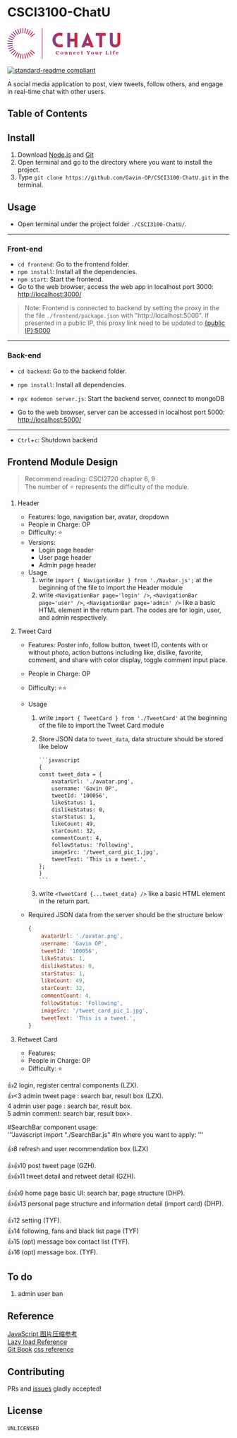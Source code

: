# CSCI3100-ChatU

<img src="frontend\public\logo_colorful.png" alt="ChatU" style="zoom:25%;" />

[![standard-readme compliant](https://img.shields.io/badge/readme%20style-standard-brightgreen.svg?style=flat-square)](https://github.com/RichardLitt/standard-readme)

A social media application to post, view tweets, follow others, and engage in real-time chat with other users. 

## Table of Contents

## Install

1. Download [Node.js](https://nodejs.org/en/download) and [Git](https://git-scm.com/downloads)
2. Open terminal and go to the directory where you want to install the project. 
3. Type `git clone https://github.com/Gavin-OP/CSCI3100-ChatU.git` in the terminal. 

## Usage

- Open terminal under the project folder `./CSCI3100-ChatU/`. 

---

### Front-end

- `cd frontend`: Go to the frontend folder.  
- `npm install`: Install all the dependencies. 
- `npm start`: Start the frontend.
- Go to the web browser, access the web app in localhost port 3000: [http://localhost:3000/](http://localhost:3000/)  

> Note: Frontend is connected to backend by setting the proxy in the the file `./frontend/package.json` with "http://localhost:5000". If presented in a public IP, this proxy link need to be updated to [{public IP}:5000]()

---

### Back-end

- `cd backend`: Go to the backend folder.

- `npm install`: Install all dependencies. 

- `npx nodemon server.js`: Start the backend server, connect to mongoDB

- Go to the web browser, server can be accessed in localhost port 5000: [http://localhost:5000/](http://localhost:5000/)

---

- `Ctrl`+`c`: Shutdown backend  

## Frontend Module Design

> Recommend reading: CSCI2720 chapter 6, 9  
> The number of ⭐ represents the difficulty of the module.   
1. Header
   - Features: logo, navigation bar, avatar, dropdown
   - People in Charge: OP
   - Difficulty: ⭐
   - Versions: 
     - Login page header
     - User page header
     - Admin page header  
   - Usage
      1. write `import { NavigationBar } from './Navbar.js';` at the beginning of the file to import the Header module
      2. write `<NavigationBar page='login' />`, `<NavigationBar page='user' />`, `<NavigationBar page='admin' />` like a basic HTML element in the return part. The codes are for login, user, and admin respectively.  
  
2. Tweet Card
   - Features: Poster info, follow button, tweet ID, contents with or without photo, action buttons including like, dislike, favorite, comment, and share with color display, toggle comment input place. 
   - People in Charge: OP
   - Difficulty: ⭐⭐
   - Usage
   
     1. write `import { TweetCard } from './TweetCard'` at the beginning of the file to import the Tweet Card module
   
     2. Store JSON data to `tweet_data`, data structure should be stored like below
   
            ```javascript 
            {
            const tweet_data = {
                avatarUrl: './avatar.png',
                username: 'Gavin OP',
                tweetId: '100056',
                likeStatus: 1,
                dislikeStatus: 0,
                starStatus: 1,
                likeCount: 49,
                starCount: 32,
                commentCount: 4,
                followStatus: 'Following',
                imageSrc: '/tweet_card_pic_1.jpg',
                tweetText: 'This is a tweet.',
            };
            }
            ```
            
   
     3. write `<TweetCard {...tweet_data} />` like a basic HTML element in the return part. 
   - Required JSON data from the server should be the structure below
   
     ```javascript
     {
         avatarUrl: './avatar.png',
         username: 'Gavin OP',
         tweetId: '100056',
         likeStatus: 1,
         dislikeStatus: 0,
         starStatus: 1,
         likeCount: 49,
         starCount: 32,
         commentCount: 4,
         followStatus: 'Following',
         imageSrc: '/tweet_card_pic_1.jpg',
         tweetText: 'This is a tweet.',
     }
     ```

3. Retweet Card
   - Features: 
   - People in Charge: OP
   - Difficulty: ⭐




👍2 login, register  central components (LZX).    
👍<3 admin tweet page : search bar, result box (LZX).   
4 admin user page : search bar, result box.   
5 admin comment: search bar, result box>.       

#SearchBar component usage:   
'''Javascript
import "./SearchBar.js"
#In where you want to apply:
<SearchBar page="(you can add your wanted SBar in SearchBar.js file )"/>
'''   
    
👍8 refresh and user recommendation box (LZX)	  


👍👍10 post tweet page (GZH).    
👍👍11 tweet detail and retweet detail (GZH).    


👍👍9  home page basic UI: search bar, page structure (DHP).    
👍👍13 personal page structure and information detail (import card)  (DHP).    

👍12 setting (TYF).     
👍14 following, fans and black list page (TYF)   
👍15 (opt) message box contact list (TYF).    
👍16 (opt) message box. (TYF).   

## To do

1. admin user ban

## Reference

[JavaScript 图片压缩参考](https://github.com/wuwhs/js-image-compressor/blob/master/README-CN.md)  
[Lazy load Reference](https://developer.mozilla.org/en-US/docs/Web/Performance/Lazy_loading)  
[Git Book](https://git-scm.com/book/en/v2)
[css reference](https://css-tricks.com/lets-look-50-interesting-css-properties-values/#all)

## Contributing

PRs and [issues](https://github.com/Gavin-OP/CSCI3100-ChatU/issues) gladly accepted!

## License

`UNLICENSED`

